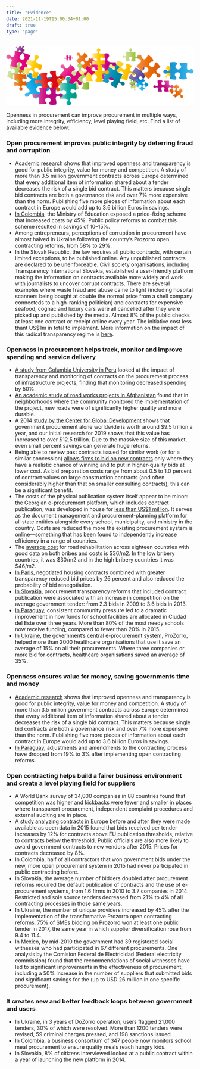 ```yaml
---
title: "Evidence"
date: 2021-11-19T15:00:34+01:00
draft: true
type: "page"
---
```


![enter image description here](i/puzzles.svg)

Openness in procurement can improve procurement in multiple ways, including more integrity, efficiency, level playing field, etc. Find a list of available evidence below:

### Open procurement improves public integrity by deterring fraud and corruption

-   [Academic research](http://digiwhist.eu/publications/lights-on-the-shadows-of-public-procurement-transparency-in-government-contracting-as-an-antidote-to-corruption/)  shows that improved openness and transparency is good for public integrity, value for money and competition. A study of more than 3.5 million government contracts across Europe determined that every additional item of information shared about a tender decreases the risk of a single bid contract. This matters because single bid contracts are both a governance risk and over 7% more expensive than the norm. Publishing five more pieces of information about each contract in Europe would add up to 3.6 billion Euros in savings.
-   [In Colombia](https://medium.com/open-contracting-stories/the-deals-behind-the-meals-c4592e9466a2), the Ministry of Education exposed a price-fixing scheme that increased costs by 45%. Public policy reforms to combat this scheme resulted in savings of 10–15%.
-   Among entrepreneurs, perceptions of corruption in procurement have almost halved in Ukraine following the country’s Prozorro open contracting reforms, from 58% to 29%.
-   In the Slovak Republic, the law requires all public contracts, with certain limited exceptions, to be published online. Any unpublished contracts are declared to be unenforceable. Civil society organisations, including Transparency International Slovakia, established a user-friendly platform making the information on contracts available more widely and work with journalists to uncover corrupt contracts. There are several examples where waste fraud and abuse came to light (including hospital scanners being bought at double the normal price from a shell company connecteds to a high-ranking politician) and contracts for expensive seafood, cognac and luxury cars were all cancelled after they were picked up and published by the media. Almost 8% of the public checks at least one contract or receipt online every year. The initiative cost less thant US$1m in total to implement. More information on the impact of this radical transparency regime is  [here](http://www.transparency.sk/wp-content/uploads/2015/05/Open-Contracts.pdf).

### Openness in procurement helps track, monitor and improve spending and service delivery

-   [A study from Columbia University in Peru](https://www.theigc.org/blog/guardians-accountability-field-experiment-corruption-inefficiency-perus-local-public-works/)  looked at the impact of transparency and monitoring of contracts on the procurement process of infrastructure projects, finding that monitoring decreased spending by 50%.
-   [An academic study of road works projects in Afghanistan](https://lukecondra.files.wordpress.com/2017/07/iwa_14june2017.pdf)  found that in neighborhoods where the community monitored the implementation of the project, new roads were of significantly higher quality and more durable.
-   A 2014  [study by the Center for Global Development](https://www.cgdev.org/sites/default/files/publishing-government-contracts-report.pdf)  shows that government procurement alone worldwide is worth around $9.5 trillion a year, and our initial research for 2019 shows that this value has increased to over $12.5 trillion. Due to the massive size of this market, even small percent savings can generate huge returns.
-   Being able to review past contracts issued for similar work (or for a similar concession)  [allows firms to bid on new contracts](https://www.cgdev.org/sites/default/files/publishing-government-contracts-report.pdf)  only where they have a realistic chance of winning and to put in higher-quality bids at lower cost. As bid preparation costs range from about 0.5 to 1.0 percent of contract values on large construction contracts (and often considerably higher than that on smaller consulting contracts), this can be a significant benefit.
-   The costs of the physical publication system itself appear to be minor: the Georgian e-procurement platform, which includes contract publication, was developed in house for  [less than US$1 million](https://www.cgdev.org/sites/default/files/publishing-government-contracts-report.pdf). It serves as the document management and procurement-planning platform for all state entities alongside every school, municipality, and ministry in the country. Costs are reduced the more the existing procurement system is online—something that has been found to independently increase efficiency in a range of countries.
-   The  [average cost](https://elibrary.worldbank.org/doi/abs/10.1596/1813-9450-5247)  for road rehabilitation across eighteen countries with good data on both bribes and costs is $36/m2. In the low bribery countries, it was $30/m2 and in the high bribery countries it was $46/m2.
-   [In Paris](https://www.cgdev.org/sites/default/files/publishing-government-contracts-report.pdf), negotiated housing contracts combined with greater transparency reduced bid prices by 26 percent and also reduced the probability of bid renegotiation.
-   [In Slovakia](https://www.cgdev.org/sites/default/files/publishing-government-contracts-report.pdf), procurement transparency reforms that included contract publication were associated with an increase in competition on the average government tender: from 2.3 bids in 2009 to 3.6 bids in 2013.
-   [In Paraguay](https://medium.com/open-contracting-stories/paraguays-transparency-alchemists-623c8e3c538f), consistent community pressure led to a dramatic improvement in how funds for school facilities are allocated in Ciudad del Este over three years. More than 80% of the most needy schools now receive funding, compared to fewer than 20% in 2015.
-   [In Ukraine](http://ti-health.org/wp-content/uploads/2017/01/Making_The_Case_for_Open_Contracting_TI_PHP_Web.pdf), the government’s central e-procurement system, ProZorro, helped more than 2000 healthcare organisations that use it save an average of 15% on all their procurements. Where three companies or more bid for contracts, healthcare organisations saved an average of 35%.

### Openness ensures value for money, saving governments time and money

-   [Academic research](http://digiwhist.eu/publications/lights-on-the-shadows-of-public-procurement-transparency-in-government-contracting-as-an-antidote-to-corruption/)  shows that improved openness and transparency is good for public integrity, value for money and competition. A study of more than 3.5 million government contracts across Europe determined that every additional item of information shared about a tender decreases the risk of a single bid contract. This matters because single bid contracts are both a governance risk and over 7% more expensive than the norm. Publishing five more pieces of information about each contract in Europe would add up to 3.6 billion Euros in savings.
-   [In Paraguay](https://medium.com/open-contracting-stories/paraguays-transparency-alchemists-623c8e3c538f), adjustments and amendments to the contracting process have dropped from 19% to 3% after implementing open contracting reforms.

### Open contracting helps build a fairer business environment and create a level playing field for suppliers

-   A World Bank survey of 34,000 companies in 88 countries found that competition was higher and kickbacks were fewer and smaller in places where transparent procurement, independent complaint procedures and external auditing are in place.
-   A  [study analyzing contracts in Europe](https://papers.ssrn.com/sol3/papers.cfm?abstract_id=3483868)  before and after they were made available as open data in 2015 found that bids received per tender increases by 12% for contracts above EU publication thresholds, relative to contracts below the threshold. Public officials are also more likely to award government contracts to new vendors after 2015. Prices for contracts decreased by 8%.
-   In Colombia, half of all contractors that won government bids under the new, more open procurement system in 2015 had never participated in public contracting before.
-   In Slovakia, the average number of bidders doubled after procurement reforms required the default publication of contracts and the use of e-procurement systems, from 1.6 firms in 2010 to 3.7 companies in 2014. Restricted and sole source tenders decreased from 21% to 4% of all contracting processes in those same years.
-   In Ukraine, the number of unique providers increased by 45% after the implementation of the transformative Prozorro open contracting reforms. 75% of SMEs bidding on Prozorro won at least one public tender in 2017, the same year in which supplier diversification rose from 9.4 to 11.4.
-   In Mexico, by mid-2010 the government had 39 registered social witnesses who had participated in 67 different procurements. One analysis by the Comision Federal de Electricidad (Federal electricity commission) found that the recommendations of social witnesses have led to significant improvements in the effectiveness of procurement, including a 50% increase in the number of suppliers that submitted bids and significant savings for the (up to USD 26 million in one specific procurement).

### It creates new and better feedback loops between government and users

-   In Ukraine, in 3 years of DoZorro operation, users flagged 21,000 tenders, 30% of which were resolved. More than 1200 tenders were revised, 59 criminal charges pressed, and 198 sanctions issued.
-   In Colombia, a business consortium of 347 people now monitors school meal procurement to ensure quality meals reach hungry kids.
-   In Slovakia, 8% of citizens interviewed looked at a public contract within a year of launching the new platform in 2014.